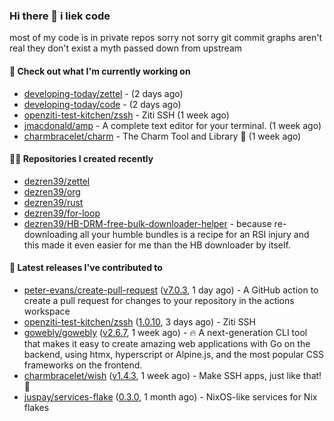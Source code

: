 ### Hi there 👋 i liek code
most of my code is in private repos sorry not sorry git commit graphs aren't real they don't exist a myth passed down from upstream

#### 👷 Check out what I'm currently working on

- [developing-today/zettel](https://github.com/developing-today/zettel) -  (2 days ago)
- [developing-today/code](https://github.com/developing-today/code) -  (2 days ago)
- [openziti-test-kitchen/zssh](https://github.com/openziti-test-kitchen/zssh) - Ziti SSH (1 week ago)
- [jmacdonald/amp](https://github.com/jmacdonald/amp) - A complete text editor for your terminal. (1 week ago)
- [charmbracelet/charm](https://github.com/charmbracelet/charm) - The Charm Tool and Library 🌟 (1 week ago)

#### 👨‍💻 Repositories I created recently

- [dezren39/zettel](https://github.com/dezren39/zettel)
- [dezren39/org](https://github.com/dezren39/org)
- [dezren39/rust](https://github.com/dezren39/rust)
- [dezren39/for-loop](https://github.com/dezren39/for-loop)
- [dezren39/HB-DRM-free-bulk-downloader-helper](https://github.com/dezren39/HB-DRM-free-bulk-downloader-helper) - because re-downloading all your humble bundles is a recipe for an RSI injury and this made it even easier for me than the HB downloader by itself.

#### 🚀 Latest releases I've contributed to

- [peter-evans/create-pull-request](https://github.com/peter-evans/create-pull-request) ([v7.0.3](https://github.com/peter-evans/create-pull-request/releases/tag/v7.0.3), 1 day ago) - A GitHub action to create a pull request for changes to your repository in the actions workspace
- [openziti-test-kitchen/zssh](https://github.com/openziti-test-kitchen/zssh) ([1.0.10](https://github.com/openziti-test-kitchen/zssh/releases/tag/1.0.10), 3 days ago) - Ziti SSH
- [gowebly/gowebly](https://github.com/gowebly/gowebly) ([v2.6.7](https://github.com/gowebly/gowebly/releases/tag/v2.6.7), 1 week ago) - 🔥 A next-generation CLI tool that makes it easy to create amazing web applications with Go on the backend, using htmx, hyperscript or Alpine.js, and the most popular CSS frameworks on the frontend.
- [charmbracelet/wish](https://github.com/charmbracelet/wish) ([v1.4.3](https://github.com/charmbracelet/wish/releases/tag/v1.4.3), 1 week ago) - Make SSH apps, just like that! 💫
- [juspay/services-flake](https://github.com/juspay/services-flake) ([0.3.0](https://github.com/juspay/services-flake/releases/tag/0.3.0), 1 month ago) - NixOS-like services for Nix flakes
